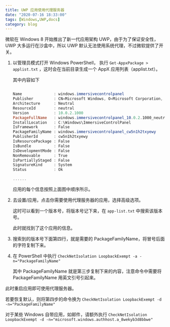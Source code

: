 ```yaml
---
title: UWP 应用使用代理服务器
date: "2020-07-16 18:33:00"
tags: [Windows,UWP,docs]
category: blog
---
```

微软在 Windows 8 开始推出了新一代应用架构 UWP，由于为了保证安全性， UWP 大多运行在沙盒中，所以 UWP 默认无法使用系统代理，不过微软提供了开关。

<!-- more -->

1. 以管理员模式打开 Windows PowerShell， 执行 `Get-AppxPackage > applist.txt` ，这时会在当前目录生成一个 AppX 应用列表（applist.txt）。

   其中内容如下

   ```powershell
   
   Name              : windows.immersivecontrolpanel
   Publisher         : CN=Microsoft Windows, O=Microsoft Corporation, L=Redmond, S=Washington, C=US
   Architecture      : Neutral
   ResourceId        : neutral
   Version           : 10.0.2.1000
   PackageFullName   : windows.immersivecontrolpanel_10.0.2.1000_neutral_neutral_cw5n1h2txyewy
   InstallLocation   : C:\Windows\ImmersiveControlPanel
   IsFramework       : False
   PackageFamilyName : windows.immersivecontrolpanel_cw5n1h2txyewy
   PublisherId       : cw5n1h2txyewy
   IsResourcePackage : False
   IsBundle          : False
   IsDevelopmentMode : False
   NonRemovable      : True
   IsPartiallyStaged : False
   SignatureKind     : System
   Status            : Ok
   
   ......
   
   ```

   应用的每个信息按照上面图中顺序所示。

2. 去设置/应用，点击你需要使用代理服务器的应用，选择高级选项。

   这时可以看到一个版本号，将版本号记下来，在 `app-list.txt` 中搜索该版本号。

   此时就找到了这个应用的信息。

3. 搜索到的版本号下面第四行，就是需要的 PackageFamilyName，将冒号后面的字符复制下来。

4. 在 PowerShell 中执行 `CheckNetIsolation LoopbackExempt -a -n="PackageFamilyName"`

   其中 PackageFamilyName 就是第三步复制下来的内容，注意命令中需要将 PackageFamilyName 用英文引号引起来。

此时重启应用即可使用代理服务器。

若要恢复默认，则将第四步的命令换为 `CheckNetIsolation LoopbackExempt -d -n="PackageFamilyName"`

对于某些 Windows 自带应用，如邮件，请额外执行 `CheckNetIsolation LoopbackExempt -d -n="microsoft.windows.authhost.a_8wekyb3d8bbwe"`
